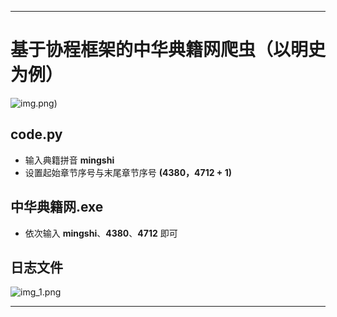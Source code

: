 ***
# 基于协程框架的中华典籍网爬虫（以明史为例）

![img.png](https://github.com/QuanMa722/crawler-project/blob/main/%E9%A1%B9%E7%9B%AE/%E4%B8%AD%E5%8D%8E%E5%85%B8%E7%B1%8D/img/img.png))

## code.py
- 输入典籍拼音 **mingshi**
- 设置起始章节序号与末尾章节序号 **(4380，4712 + 1)**

## 中华典籍网.exe
- 依次输入 **mingshi**、**4380**、**4712** 即可

## 日志文件
![img_1.png](https://github.com/QuanMa722/crawler-project/blob/main/%E9%A1%B9%E7%9B%AE/%E4%B8%AD%E5%8D%8E%E5%85%B8%E7%B1%8D/img/img_1.png)

***

